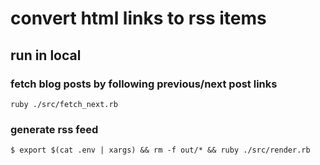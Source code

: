 # convert html links to rss items

## run in local

### fetch blog posts by following previous/next post links

`ruby ./src/fetch_next.rb`

### generate rss feed

`$ export $(cat .env | xargs) && rm -f out/* && ruby ./src/render.rb`
